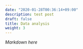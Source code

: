 ```yaml
---
date: "2020-01-28T00:36:14+09:00"
description: test post
draft: false
title: Data analysis
weight: 3
---
```


*Markdown here*
